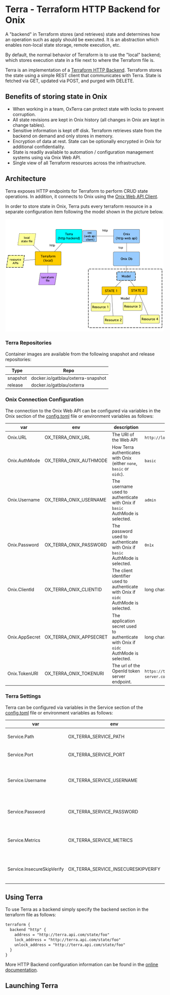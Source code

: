 # Terra - Terraform HTTP Backend for Onix

A "backend" in Terraform stores (and retrieves) state and determines how an operation such as apply should be executed. It is an abstraction which enables non-local state storage, remote execution, etc.

By default, the normal behavior of Terraform is to use the "local" backend; which stores execution state in a file next to where the Terraform file is.

Terra is an implementation of a [Terraform HTTP Backend](https://www.terraform.io/docs/backends/types/http.html).
Terraform stores the state using a simple REST client that communicates with Terra.
State is fetched via GET, updated via POST, and purged with DELETE.

## Benefits of storing state in Onix

- When working in a team, OxTerra can protect state with locks to prevent corruption.
- All state revisions are kept in Onix history (all changes in Onix are kept in change tables).
- Sensitive information is kept off disk. Terraform retrieves state from the backend on demand and only stores in memory.
- Encryption of data at rest. State can be optionally encrypted in Onix for additional confidentiality.
- State is readily available to automation / configuration management systems using via Onix Web API.
- Single view of all Terraform resources across the infrastructure.

## Architecture

Terra exposes HTTP endpoints for Terraform to perform CRUD state operations. In addition, it connects to Onix using the [Onix Web API Client](https://github.com/gatblau/oxc).

In order to store state in Onix, Terra puts every terraform resource in a separate configuration item following the model shown in the picture below.

![Terra](docs/terra.png)

### Terra Repositories

Container images are available from the following snapshot and release repositories:

| Type | Repo |
|---|---|
| snapshot | docker.io/gatblau/oxterra-snapshot |
| release | docker.io/gatblau/oxterra |

### Onix Connection Configuration

The connection to the Onix Web API can be configured via variables in the Onix section of the [config.toml](config.toml) file or environment variables as follows:

| var | env | description | example |
|---|---|---|---|
| Onix.URL | OX_TERRA_ONIX_URL | The URI of the Web API | `http://localhost:8080` |
| Onix.AuthMode | OX_TERRA_ONIX_AUTHMODE | How Terra authenticates with Onix (either `none`, `basic` or `oidc`). | `basic` |
| Onix.Username | OX_TERRA_ONIX_USERNAME | The username used to authenticate with Onix if `basic` AuthMode is selected. | `admin` |
| Onix.Password | OX_TERRA_ONIX_PASSWORD | The password used to authenticate with Onix if `basic` AuthMode is selected. | `0n1x` |
| Onix.ClientId | OX_TERRA_ONIX_CLIENTID | The client identifier used to authenticate with Onix if `oidc` AuthMode is selected. | long character string |
| Onix.AppSecret | OX_TERRA_ONIX_APPSECRET | The application secret used to authenticate with Onix if `oidc` AuthMode is selected. | long character string |
| Onix.TokenURI | OX_TERRA_ONIX_TOKENURI | The url of the OpenId token server endpoint. | `https://token-server.com/oauth2/default/v1/token)` |

### Terra Settings

Terra can be configured via variables in the Service section of the [config.toml](config.toml) file or environment variables as follows:

| var | env | description | example |
|---|---|---|---|
| Service.Path | OX_TERRA_SERVICE_PATH | The root path of the service. | `state` |
| Service.Port | OX_TERRA_SERVICE_PORT | The HTTP port of the service. | `80` |
| Service.Username | OX_TERRA_SERVICE_USERNAME | The username to authe ticate with the backend. | `admin` |
| Service.Password | OX_TERRA_SERVICE_PASSWORD | The password to authenticate with the backend. | `T3rra` |
| Service.Metrics | OX_TERRA_SERVICE_METRICS | Whether the Prometheus metrics endpoint is enabled. | `true` |
| Service.InsecureSkipVerify | OX_TERRA_SERVICE_INSECURESKIPVERIFY | Whether to skip verification of TLS certificate. | `false` |

## Using Terra

To use Terra as a backend simply specify the backend section in the terraform file as follows:

```hcl-terraform
terraform {
  backend "http" {
    address = "http://terra.api.com/state/foo"
    lock_address = "http://terra.api.com/state/foo"
    unlock_address = "http://terra.api.com/state/foo"
  }
}
```

More HTTP Backend configuration information can be found in the [online documentation](https://www.terraform.io/docs/backends/types/http.html#configuration-variables).

## Launching Terra

